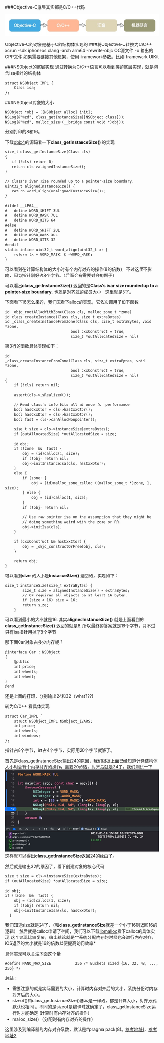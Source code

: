 ###Objective-C底层其实都是C/C++代码

![IMAGE](resources/A366A8FD7B20CF44DA38678362283CC0.jpg)

Objective-C的对象是基于C的结构体实现的
###将Objective-C转换为C/C++
xcrun  -sdk  iphoneos  clang  -arch  arm64  -rewrite-objc  OC源文件  -o  输出的CPP文件
如果需要链接其他框架，使用-framework参数。比如-framework UIKit

###NSObject的底层实现
通过转换为C/C++语言可以看到类的底层实现，就是包含isa指针的结构体
```
struct NSObject_IMPL {
	Class isa;
};
```
###NSObject对象的大小
```
NSObject *obj = [[NSObject alloc] init];
NSLog(@"%zd", class_getInstanceSize([NSObject class]));
NSLog(@"%zd", malloc_size((__bridge const void *)obj));
```
分别打印的8和16。

下载[objc4](https://opensource.apple.com/tarballs/objc4/)的源码看一下**class_getInstanceSize()** 的实现
```
size_t class_getInstanceSize(Class cls)
{
   if (!cls) return 0;
   return cls->alignedInstanceSize();
}

// Class's ivar size rounded up to a pointer-size boundary.
uint32_t alignedInstanceSize() {
   return word_align(unalignedInstanceSize());  
}

#ifdef __LP64__
#   define WORD_SHIFT 3UL
#   define WORD_MASK 7UL
#   define WORD_BITS 64
#else
#   define WORD_SHIFT 2UL
#   define WORD_MASK 3UL
#   define WORD_BITS 32
#endif
static inline uint32_t word_align(uint32_t x) {
    return (x + WORD_MASK) & ~WORD_MASK;
}
```

可以看到在计算结构体的大小时有个内存对齐的操作(8的倍数)，不过这里不影响，因为指针刚好占8个字节。（后面会有需要对齐的例子）

可以看出**class_getInstanceSize()** 返回的是**Class's ivar size rounded up to a pointer-size boundary.** 也就是对齐过的成员大小，这里就是8了。

下面看下16怎么来的，我们去看下alloc的实现，它依次调用了如下函数

```
id _objc_rootAllocWithZone(Class cls, malloc_zone_t *zone)
id class_createInstance(Class cls, size_t extraBytes)
id _class_createInstanceFromZone(Class cls, size_t extraBytes, void *zone, 
                              bool cxxConstruct = true, 
                              size_t *outAllocatedSize = nil)
```
第3行的函数具体实现如下：
```
id
_class_createInstanceFromZone(Class cls, size_t extraBytes, void *zone, 
                              bool cxxConstruct = true, 
                              size_t *outAllocatedSize = nil)
{
    if (!cls) return nil;

    assert(cls->isRealized());

    // Read class's info bits all at once for performance
    bool hasCxxCtor = cls->hasCxxCtor();
    bool hasCxxDtor = cls->hasCxxDtor();
    bool fast = cls->canAllocNonpointer();

    size_t size = cls->instanceSize(extraBytes);
    if (outAllocatedSize) *outAllocatedSize = size;

    id obj;
    if (!zone  &&  fast) {
        obj = (id)calloc(1, size);
        if (!obj) return nil;
        obj->initInstanceIsa(cls, hasCxxDtor);
    } 
    else {
        if (zone) {
            obj = (id)malloc_zone_calloc ((malloc_zone_t *)zone, 1, size);
        } else {
            obj = (id)calloc(1, size);
        }
        if (!obj) return nil;

        // Use raw pointer isa on the assumption that they might be 
        // doing something weird with the zone or RR.
        obj->initIsa(cls);
    }

    if (cxxConstruct && hasCxxCtor) {
        obj = _objc_constructOrFree(obj, cls);
    }

    return obj;
}
```
可以看到**size** 的大小是**instanceSize()** 返回的，实现如下：
```
size_t instanceSize(size_t extraBytes) {
        size_t size = alignedInstanceSize() + extraBytes;
        // CF requires all objects be at least 16 bytes.
        if (size < 16) size = 16;
        return size;
    }
```
可以看到最小的大小就是16. 其实**alignedInstanceSize()** 就是上面看到的**class_getInstanceSize()** 返回的就是8.
所以最终的答案就是16个字节，只不过只有isa指针用掉了8个字节

那下面Car对象占多少内存呢？
```
@interface Car : NSObject
{
    @public
    int price;
    int wheels;
    int wheel;
}
@end
```
还是上面的打印，分别输出24和32（what???)

转为C/C++ 看具体实现
```
struct Car_IMPL {
	struct NSObject_IMPL NSObject_IVARS;
	int price;
	int wheels;
	int windows;
};
```
指针占8个字节，int占4个字节，实际用20个字节就够了。

首先是class_getInstanceSize输出24的原因，我们根据上面已经知道计算结构体大小时会有个内存对齐的操作，需要20的话，对齐后就是24了，我们测试一下
![IMAGE](resources/483107145D56E5346C7D11A673B977D3.jpg)
这样就可以得出**class_getInstanceSize**返回24的缘由了。

然后就是输出32的原因了，看下创建对象的核心代码
```
size_t size = cls->instanceSize(extraBytes);
if (outAllocatedSize) *outAllocatedSize = size;

id obj;
if (!zone  &&  fast) {
    obj = (id)calloc(1, size);
    if (!obj) return nil;
    obj->initInstanceIsa(cls, hasCxxDtor);
  } 
```
我们知道size就是24了，（和**class_getInstanceSize**就差一个小于16则返回16的逻辑）
然后就是calloc申请了空间，我们可以下载[libmalloc](https://opensource.apple.com/tarballs/libmalloc/)看下calloc的具体实现
这个实现比较复杂，给出结论就是**系统分配内存的时候也会进行内存对齐，iOS返回的大小就是16的倍数以便提高访问效率*

具体实现可以关注下面这个量
```
#define NANO_MAX_SIZE			256 /* Buckets sized {16, 32, 48, ..., 256} */
```

总结：
- 需要注意的就是实际需要的大小，计算时内存对齐后的大小，系统分配时内存对齐后的大小。
- sizeof()和class_getInstanceSize()基本是一样的，都是计算大小，对齐方式默认也相同 。不同的是sizeof是编译时就确定了，class_getInstanceSize运行时才能确定 (计算时有内存对齐的操作）
- malloc_size() （分配时有内存对齐的操作）

这里涉及到编译器的内存对齐系数，默认是#pragma pack(8)。[参考地址1](https://www.jianshu.com/p/3294668e2d8c)，[参考地址2](https://www.zhihu.com/question/27862634)
